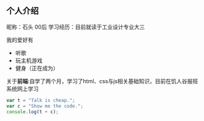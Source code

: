 ## 个人介绍
昵称：石头
00后
学习经历：目前就读于工业设计专业大三

我的爱好有
* 听歌
* 玩主机游戏
* 健身（正在成为）

关于**前端**:自学了两个月，学习了html、css与js相关基础知识，目前在饥人谷报班系统网上学习
```javascript
var t = "Talk is cheap.";
var c = "Show me the code.";
console.log(t + c);
```